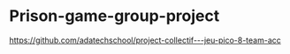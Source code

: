 # Prison-game-group-project
https://github.com/adatechschool/project-collectif---jeu-pico-8-team-acc

